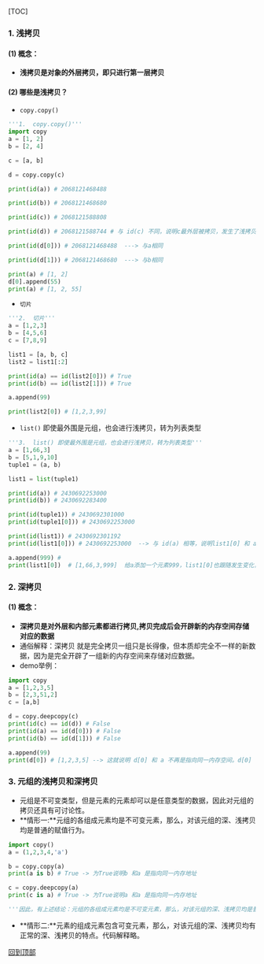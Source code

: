 <a id="back-top"></a>
[TOC]

### 1. 浅拷贝
#### (1) 概念：
* **浅拷贝是对象的外层拷贝，即只进行第一层拷贝**
#### (2) 哪些是浅拷贝？
* `copy.copy()`
```python
'''1.  copy.copy()'''
import copy
a = [1, 2]
b = [2, 4]

c = [a, b]

d = copy.copy(c)

print(id(a)) # 2068121468488

print(id(b)) # 2068121468680

print(id(c)) # 2068121588808

print(id(d)) # 2068121588744 # 与 id(c) 不同，说明c最外层被拷贝，发生了浅拷贝

print(id(d[0])) # 2068121468488  ---> 与a相同

print(id(d[1])) # 2068121468680  ---> 与b相同

print(a) # [1, 2]
d[0].append(55)
print(a) # [1, 2, 55]
```

* `切片`
```python
'''2.  切片'''
a = [1,2,3]
b = [4,5,6]
c = [7,8,9]

list1 = [a, b, c]
list2 = list1[:2]

print(id(a) == id(list2[0])) # True
print(id(b) == id(list2[1])) # True

a.append(99)

print(list2[0]) # [1,2,3,99]
```

* `list()` 即使最外围是元组，也会进行浅拷贝，转为列表类型

```python
'''3.  list() 即使最外围是元组，也会进行浅拷贝，转为列表类型'''
a = [1,66,3]
b = [5,1,9,10]
tuple1 = (a, b)

list1 = list(tuple1)

print(id(a)) # 2430692253000
print(id(b)) # 2430692283400

print(id(tuple1)) # 2430692301000
print(id(tuple1[0])) # 2430692253000

print(id(list1)) # 2430692301192
print(id(list1[0])) # 2430692253000  --> 与 id(a) 相等，说明list1[0] 和 a 是指向同一内存空间。

a.append(999) # 
print(list1[0])  # [1,66,3,999]  给a添加一个元素999，list1[0]也跟随发生变化，如下这也直接说明了list1[0] 和 a 是指向同一内存地址
```

### 2. 深拷贝
#### (1) 概念：
* **深拷贝是对外层和内部元素都进行拷贝,拷贝完成后会开辟新的内存空间存储对应的数据**
* 通俗解释：深拷贝 就是完全拷贝一组只是长得像，但本质却完全不一样的新数据，因为是完全开辟了一组新的内存空间来存储对应数据。
* demo举例：
```python
import copy
a = [1,2,3,5]
b = [2,3,51,2]
c = [a,b]

d = copy.deepcopy(c)
print(id(c) == id(d)) # False
print(id(a) == id(d[0])) # False
print(id(b) == id(d[1])) # False

a.append(99)
print(d[0]) # [1,2,3,5] --> 这就说明 d[0] 和 a 不再是指向同一内存空间。d[0] 也就是对a所指向的内存地址的一次拷贝的新的内存地址的指向。
```

### 3. 元组的浅拷贝和深拷贝
* 元组是不可变类型，但是元素的元素却可以是任意类型的数据，因此对元组的拷贝还具有可讨论性。
* **情形一:**元组的各组成元素均是不可变元素，那么，对该元组的深、浅拷贝均是普通的赋值行为。
```python
import copy()
a = (1,2,3,4,'a')

b = copy.copy(a)
print(a is b) # True -> 为True说明b 和a 是指向同一内存地址

c = copy.deepcopy(a)
print(c is a) # True -> 为True说明a 和a 是指向同一内存地址

'''因此，有上述结论：元组的各组成元素均是不可变元素，那么，对该元组的深、浅拷贝均是普通的赋值行为'''
```

* **情形二:**元素的组成元素包含可变元素，那么，对该元组的深、浅拷贝均有正常的深、浅拷贝的特点。代码解释略。

[回到顶部](#back-top)